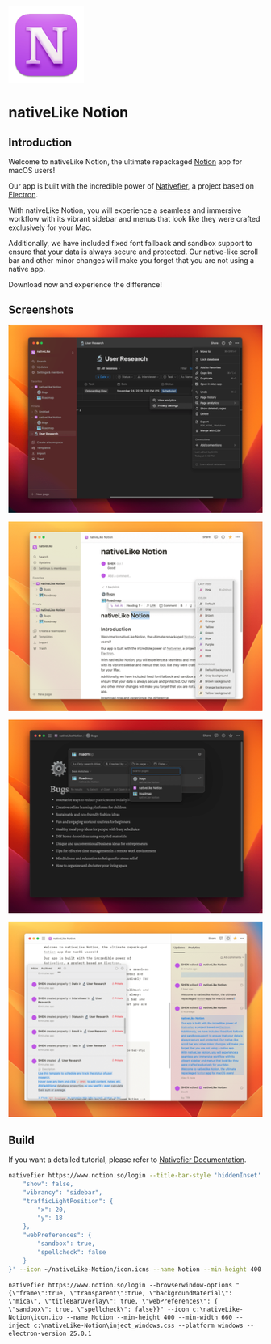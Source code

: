 <picture>
  <img src="https://github.com/SHEN-Muchuan/nativeLike-Notion/blob/main/icon.png?raw=true" alt="nativeLike Notion logo" height="150">
</picture>

# nativeLike Notion

## Introduction

Welcome to nativeLike Notion, the ultimate repackaged [Notion](https://www.notion.so/) app for macOS users!

Our app is built with the incredible power of [Nativefier](https://github.com/nativefier/nativefier), a project based on [Electron](https://www.electronjs.org).

With nativeLike Notion, you will experience a seamless and immersive workflow with its vibrant sidebar and menus that look like they were crafted exclusively for your Mac.

Additionally, we have included fixed font fallback and sandbox support to ensure that your data is always secure and protected. Our native-like scroll bar and other minor changes will make you forget that you are not using a native app.

Download now and experience the difference!

## Screenshots

![screenshot 01](screenshots/01.png)

![screenshot 02](screenshots/02.png)

![screenshot 03](screenshots/03.png)

![screenshot 04](screenshots/04.png)

## Build

If you want a detailed tutorial, please refer to [Nativefier Documentation](https://github.com/nativefier/nativefier/blob/master/API.md).

```zsh
nativefier https://www.notion.so/login --title-bar-style 'hiddenInset' --browserwindow-options '{
    "show": false,
    "vibrancy": "sidebar",
    "trafficLightPosition": {
        "x": 20,
        "y": 18
    },
    "webPreferences": {
        "sandbox": true,
        "spellcheck": false
    }
}' --icon ~/nativeLike-Notion/icon.icns --name Notion --min-height 400 --min-width 660 --inject ~/nativeLike-Notion/inject_macos.css --arch universal --mac

```

```batch
nativefier https://www.notion.so/login --browserwindow-options "{\"frame\":true, \"transparent\":true, \"backgroundMaterial\": \"mica\", \"titleBarOverlay\": true, \"webPreferences\": { \"sandbox\": true, \"spellcheck\": false}}" --icon c:\nativeLike-Notion\icon.ico --name Notion --min-height 400 --min-width 660 --inject c:\nativeLike-Notion\inject_windows.css --platform windows --electron-version 25.0.1
```